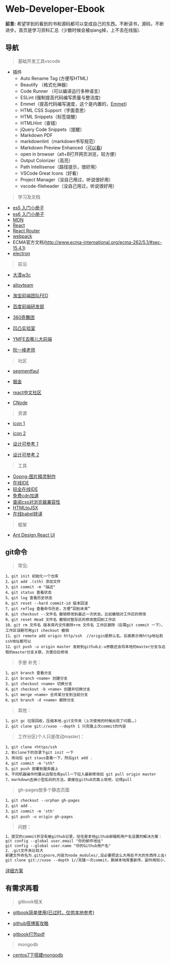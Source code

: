 # Web-Developer-Ebook

__前言:__ 希望学到的看到的书和源码都可以变成自己的东西。不断读书，源码，不断进步。首页是学习资料汇总（少数时候会被qiang掉，上不去在线版).

## 导航

>基础开发工具vscode

* 插件
  * Auto Rename Tag (方便写HTML)
  * Beautify （格式化神器）
  * Code Runner （可以编译运行多种语言）
  * ESLint (强制提高代码编写质量与整洁度)
  * Emmet（提高代码编写速度，这个是内置的，[Emmet](https://www.cnblogs.com/summit7ca/p/6944215.html))
  * HTML CSS Support（字面意思）
  * HTML Snippets（标签提醒）
  * HTMLHint（查错）
  * jQuery Code Snippets（提醒）
  * Markdown PDF
  * markdownlint（markdown书写规范）
  * Markdown Preview Enhanced（[可以看](https://shd101wyy.github.io/markdown-preview-enhanced/#/zh-cn/))
  * open in browser（alt+B打开网页浏览，较方便）
  * Output Colorizer（高亮）
  * Path Intellisense（路径提示，很好用）
  * VSCode Great Icons（好看）
  * Project Manager（没自己用过，听说很好用）
  * vscode-fileheader（没自己用过，听说很好用）

>学习及文档

* [es5 入门小册子](https://www.liaoxuefeng.com/wiki/001434446689867b27157e896e74d51a89c25cc8b43bdb3000)
* [es6 入门小册子](http://es6.ruanyifeng.com/)
* [MDN](https://developer.mozilla.org/zh-CN/docs/Web/JavaScript/Reference/Global_Objects/Object)
* [React](http://www.css88.com/react/)
* [React Router](https://reacttraining.com/react-router/web/guides/quick-start)
* [webpack](https://www.webpackjs.com/)
* ECMA官方文档(http://www.ecma-international.org/ecma-262/5.1/#sec-15.4.1)
* [electron](https://electronjs.org/)

>前沿

* [大漠w3c](http://www.w3cplus.com/)

* [alloyteam](http://www.alloyteam.com/)

* [淘宝前端团队FED](http://taobaofed.org/)

* [百度前端研发部](http://fex.baidu.com/)

* [360奇舞团](https://75team.com/)

* [凹凸实验室](https://aotu.io/)

* [YMFE去哪儿大前端](https://ymfe.org/)

* [阮一峰老师](http://www.ruanyifeng.com/blog/)

>社区

* [segmentfaul](https://segmentfault.com/frontend)

* [掘金](https://juejin.im/)

* [react中文社区](http://react-china.org/)

* [CNode](https://cnodejs.org/)

>资源

* [icon 1](http://www.iconfont.cn/home/index?spm=a313x.7781069.1998910419.2)

* [icon 2](https://www.iconfinder.com/)

* [设计可参考 1](https://www.syncfusion.com/)

* [设计可参考 2](https://www.qianduanmei.com/)

>工具

* [Gopng-图片精灵制作](http://alloyteam.github.io/gopng/)
* [在线IDE](https://stackblitz.com/)
* [较全在线IDE](https://codesandbox.io/)
* [免费cdn加速](https://www.bootcdn.cn/)
* [查阅css对浏览器兼容性](https://caniuse.com/)
* [HTMLtoJSX](https://magic.reactjs.net/htmltojsx.htm)
* [在线babel转译](https://babeljs.io/repl/)

>框架

* [Ant Design,React UI](https://ant.design/index-cn)

## git命令

>常见:

    1、git init 初始化一个仓库
    2、git add .(sth) 添加文件
    3、git commit -m "描述"
    4、git status 查看状态
    5、git log 查看历史状态
    6、git reset --hard commit-id 版本回滚
    7、git reflog 查看命令历史，方便“回到未来”
    8、git checkout --文件名 撤销修改到最近一次状态，比如撤销对工作区的修改
    9、git reset Head 文件名 撤销对暂存区的修改放回到工作区
    10、git rm 文件名 版本库内文件删除+rm 文件名 工作区删除（后需git commit 一下），工作区误删可用git checkout 撤销
    11、git remote add origin http/ssh  //origin是默认名，后面表示用http地址和ssh地址都可以
    12、git push -u origin master 发射到github上-u参数还会将本地的master分支与远程的master分支关联，方便日后修改

>手册
>补充：

    1、git branch 查看分支
    2、git branch <name> 创建分支
    3、git checkout <name> 切换分支
    4、git checkout -b <name> 创建并切换分支
    5、git merge <name> 合并某分支到当前分支
    6、git branch -d <name> 删除分支
>其他：

    1、git gc 垃圾回收，压缩本地.git文件夹（上次使用的时候出现了问题。。）
    2、git clone git://xxoo --depth 1 只克隆上次commit的内容

>工作分区(个人只是改动master)：

    1、git clone +https/ssh
    2、到clone下的目录下git init 一下
    3、改动后 git staus查看一下，然后git add .
    4、git commit -m "sth"
    5、git push 部署到服务器上
    6、不同机器操作时要从远程仓库pull一下拉入最新修改如 git pull origin master
    7、markdown去掉小型乱码的方法，直接在github页面上改吧，记得pull

>gh-pages放多个静态页面

    1、git checkout --orphan gh-pages
    2、git add .
    3、git commit -m 'sth'
    4、git push -u origin gh-pages

>问题：

```txt
1、提交的commit并没有被github记录，往往是本地github邮箱和用户名设置的解决方案：
git config --global user.email "你的邮件地址"
git config --global user.name "你的Github用户名"
2、.git文件夹比较大
新建文件命名为.gitignore,内容为node_modules/,没必要把这么大用处不大的东西传上去(.gigignore那个命名windows下不可以，用ren gitignore.txt .gitignore转化一下)
git clone git://xxoo --depth 1//克隆一次commit，删掉本地库重新传，副作用较小，对git非大牛的简单安全的方法
```

[详细方案](https://segmentfault.com/a/1190000004318632)

## 有需求再看

>gitbook相关

* [gitbook简单使用(已过时，仅供本地参考)](http://www.chengweiyang.cn/gitbook/github-pages/README.html)

* [github搭博客攻略](https://blog.csdn.net/renfufei/article/details/37725057/)

* [gitbook打包pdf](https://jingyan.baidu.com/article/fec7a1e5e08a381191b4e75b.html)

>mongodb

* [centos7下搭建mongodb](https://www.cnblogs.com/layezi/p/7290082.html)
